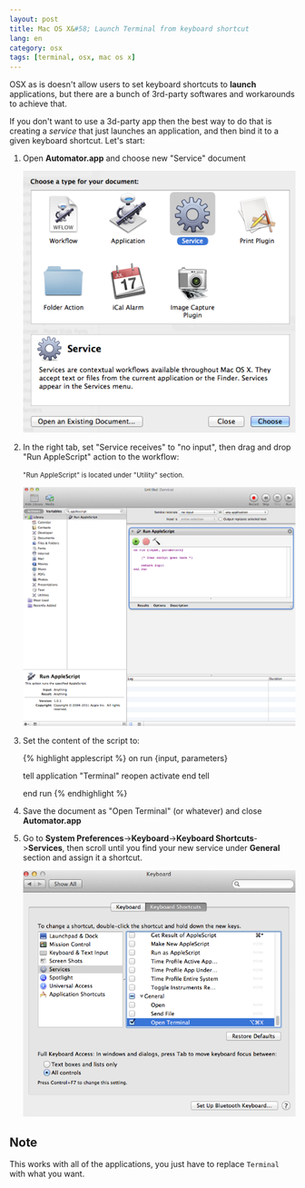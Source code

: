 ```yaml
---
layout: post
title: Mac OS X&#58; Launch Terminal from keyboard shortcut
lang: en
category: osx
tags: [terminal, osx, mac os x]
---
```



<p>OSX as is doesn't allow users to set keyboard shortcuts to <b>launch</b> applications, but there are a bunch of 3rd-party softwares and workarounds to achieve that.</p>


<p>If you don't want to use a 3d-party app then the best way to do that is creating a <em>service</em> that just launches an application, and then bind it to a given keyboard shortcut. Let's start:</p>
<ol>
<li><p>Open <b>Automator.app</b> and choose new &quot;Service&quot; document</p><p><img class="screenshot" src="/assets/img/posts/automator_service.png" alt="Automator screenshot"/></p></li>
<li><p>In the right tab, set &quot;Service receives&quot; to &quot;no input&quot;, then drag and drop &quot;Run AppleScript&quot; action to the workflow:</p><p><small>&quot;Run AppleScript&quot; is located under &quot;Utility&quot; section.</small></p> <p><img class="screenshot" src="/assets/img/posts/automator_runapplescript.png" alt="Automator screenshot"/></p>  </li>
<li><p>Set the content of the script to:</p>
{% highlight applescript %}
on run {input, parameters}

  tell application "Terminal"
    reopen
    activate
  end tell

end run
{% endhighlight %}
</li>
<li>Save the document as &quot;Open Terminal&quot; (or whatever) and close <b>Automator.app</b> </li>
<li><p>Go to <b>System Preferences</b>-&gt;<b>Keyboard</b>-&gt;<b>Keyboard Shortcuts</b>-&gt;<b>Services</b>, then scroll until you find your new service under <b>General</b> section and assign it a shortcut.</p>
<p><img class="screenshot" src="/assets/img/posts/preferences_keyboard.png" alt="Prefpane screenshot"/></p>
</li>
</ol>

<h2>Note</h2>
<p>This works with all of the applications, you just have to replace <code>Terminal</code> with what you want.</p>
